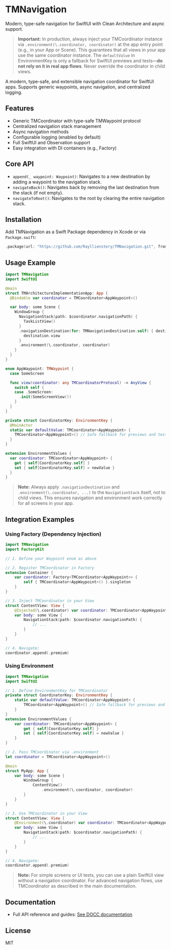 # TMNavigation

Modern, type-safe navigation for SwiftUI with Clean Architecture and async support.

> **Important:**
> In production, always inject your TMCoordinator instance via `.environment(\.coordinator, coordinator)` at the app entry point (e.g., in your App or Scene). This guarantees that all views in your app use the same coordinator instance. The `defaultValue` in EnvironmentKey is only a fallback for SwiftUI previews and tests—**do not rely on it in real app flows**. Never override the coordinator in child views.

A modern, type-safe, and extensible navigation coordinator for SwiftUI apps. Supports generic waypoints, async navigation, and centralized logging.

## Features

- Generic TMCoordinator with type-safe TMWaypoint protocol
- Centralized navigation stack management
- Async navigation methods
- Configurable logging (enabled by default)
- Full SwiftUI and Observation support
- Easy integration with DI containers (e.g., Factory)

## Core API

- `append(_ waypoint: Waypoint)`: Navigates to a new destination by adding a waypoint to the navigation stack.
- `navigateBack()`: Navigates back by removing the last destination from the stack (if not empty).
- `navigateToRoot()`: Navigates to the root by clearing the entire navigation stack.

## Installation

Add TMNavigation as a Swift Package dependency in Xcode or via `Package.swift`:

```swift
.package(url: "https://github.com/Rayllienstery/TMNavigation.git", from: "1.0.0")
```

## Usage Example

```swift
import TMNavigation
import SwiftUI

@main
struct TMArchitectureImplementationApp: App {
  @Bindable var coordinator = TMCoordinator<AppWaypoint>()

  var body: some Scene {
    WindowGroup {
      NavigationStack(path: $coordinator.navigationPath) {
        TaskListView()
      }
      .navigationDestination(for: TMNavigationDestination.self) { destination in
        destination.view
      }
      .environment(\.coordinator, coordinator)
    }
  }
}

enum AppWaypoint: TMWaypoint {
  case SomeScreen

  func view(coordinator: any TMCoordinatorProtocol) -> AnyView {
    switch self {
    case .SomeScreen:
      .init(SomeScreenView())
    }
  }
}

private struct CoordinatorKey: EnvironmentKey {
  @MainActor
  static var defaultValue: TMCoordinator<AppWaypoint> {
    TMCoordinator<AppWaypoint>() // Safe fallback for previews and tests
  }
}

extension EnvironmentValues {
  var coordinator: TMCoordinator<AppWaypoint> {
    get { self[CoordinatorKey.self] }
    set { self[CoordinatorKey.self] = newValue }
  }
}
```

> **Note:**
> Always apply `.navigationDestination` and `.environment(\.coordinator, ...)` to the `NavigationStack` itself, not to child views. This ensures navigation and environment work correctly for all screens in your app.

## Integration Examples

### Using Factory (Dependency Injection)

```swift
import TMNavigation
import FactoryKit

// 1. Define your Waypoint enum as above

// 2. Register TMCoordinator in Factory
extension Container {
    var coordinator: Factory<TMCoordinator<AppWaypoint>> {
        self { TMCoordinator<AppWaypoint>() }.singleton
    }
}

// 3. Inject TMCoordinator in your View
struct ContentView: View {
    @Injected(\.coordinator) var coordinator: TMCoordinator<AppWaypoint>
    var body: some View {
        NavigationStack(path: $coordinator.navigationPath) {
            // ...
        }
    }
}

// 4. Navigate:
coordinator.append(.premium)
```

### Using Environment

```swift
import TMNavigation
import SwiftUI

// 1. Define EnvironmentKey for TMCoordinator
private struct CoordinatorKey: EnvironmentKey {
    static var defaultValue: TMCoordinator<AppWaypoint> {
        TMCoordinator<AppWaypoint>() // Safe fallback for previews and tests
    }
}
extension EnvironmentValues {
    var coordinator: TMCoordinator<AppWaypoint> {
        get { self[CoordinatorKey.self] }
        set { self[CoordinatorKey.self] = newValue }
    }
}

// 2. Pass TMCoordinator via .environment
let coordinator = TMCoordinator<AppWaypoint>()

@main
struct MyApp: App {
    var body: some Scene {
        WindowGroup {
            ContentView()
                .environment(\.coordinator, coordinator)
        }
    }
}

// 3. Use TMCoordinator in your View
struct ContentView: View {
    @Environment(\.coordinator) var coordinator: TMCoordinator<AppWaypoint>
    var body: some View {
        NavigationStack(path: $coordinator.navigationPath) {
            // ...
        }
    }
}

// 4. Navigate:
coordinator.append(.premium)
```

> **Note:** For simple screens or UI tests, you can use a plain SwiftUI view without a navigation coordinator. For advanced navigation flows, use TMCoordinator as described in the main documentation.

## Documentation

- Full API reference and guides: [See DOCC documentation](https://github.com/Rayllienstery/TMNavigation)

## License

MIT
